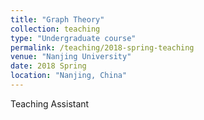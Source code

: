 ```yaml
---
title: "Graph Theory"
collection: teaching
type: "Undergraduate course"
permalink: /teaching/2018-spring-teaching
venue: "Nanjing University"
date: 2018 Spring
location: "Nanjing, China"
---
```


Teaching Assistant

